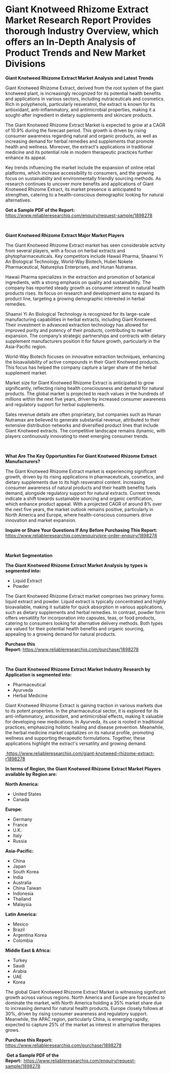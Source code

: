 <p><h1>Giant Knotweed Rhizome Extract Market Research Report Provides thorough Industry Overview, which offers an In-Depth Analysis of Product Trends and New Market Divisions</h1></p><p><strong>Giant Knotweed Rhizome Extract Market Analysis and Latest Trends</strong></p>
<p><p>Giant Knotweed Rhizome Extract, derived from the root system of the giant knotweed plant, is increasingly recognized for its potential health benefits and applications in various sectors, including nutraceuticals and cosmetics. Rich in polyphenols, particularly resveratrol, the extract is known for its antioxidant, anti-inflammatory, and antimicrobial properties, making it a sought-after ingredient in dietary supplements and skincare products.</p><p>The Giant Knotweed Rhizome Extract Market is expected to grow at a CAGR of 10.9% during the forecast period. This growth is driven by rising consumer awareness regarding natural and organic products, as well as increasing demand for herbal remedies and supplements that promote health and wellness. Moreover, the extract's applications in traditional medicine and its potential role in modern therapeutic practices further enhance its appeal. </p><p>Key trends influencing the market include the expansion of online retail platforms, which increase accessibility to consumers, and the growing focus on sustainability and environmentally friendly sourcing methods. As research continues to uncover more benefits and applications of Giant Knotweed Rhizome Extract, its market presence is anticipated to strengthen, catering to a health-conscious demographic looking for natural alternatives.</p></p>
<p><strong>Get a Sample PDF of the Report:&nbsp;</strong> <a href="https://www.reliableresearchiq.com/enquiry/request-sample/1898278?utm_campaign=3271&utm_medium=2&utm_source=Github&utm_content=ia&utm_term=19042025&utm_id=giant-knotweed-rhizome-extract">https://www.reliableresearchiq.com/enquiry/request-sample/1898278</a></p>
<p>&nbsp;</p>
<p><strong>Giant Knotweed Rhizome Extract Major Market Players</strong></p>
<p><p>The Giant Knotweed Rhizome Extract market has seen considerable activity from several players, with a focus on herbal extracts and phytopharmaceuticals. Key competitors include Hawaii Pharma, Shaanxi Yi An Biological Technology, World-Way Biotech, Hubei Nokete Pharmaceutical, Natureplus Enterprises, and Hunan Nutramax.</p><p>Hawaii Pharma specializes in the extraction and promotion of botanical ingredients, with a strong emphasis on quality and sustainability. The company has reported steady growth as consumer interest in natural health products rises. Its focus on research and development aims to expand its product line, targeting a growing demographic interested in herbal remedies.</p><p>Shaanxi Yi An Biological Technology is recognized for its large-scale manufacturing capabilities in herbal extracts, including Giant Knotweed. Their investment in advanced extraction technology has allowed for improved purity and potency of their products, contributing to market expansion. The company’s strategic partnerships and contracts with dietary supplement manufacturers position it for future growth, particularly in the Asia-Pacific region.</p><p>World-Way Biotech focuses on innovative extraction techniques, enhancing the bioavailability of active compounds in their Giant Knotweed products. This focus has helped the company capture a larger share of the herbal supplement market.</p><p>Market size for Giant Knotweed Rhizome Extract is anticipated to grow significantly, reflecting rising health consciousness and demand for natural products. The global market is projected to reach values in the hundreds of millions within the next five years, driven by increased consumer awareness and regulatory support for herbal supplements. </p><p>Sales revenue details are often proprietary, but companies such as Hunan Nutramax are believed to generate substantial revenue, attributed to their extensive distribution networks and diversified product lines that include Giant Knotweed extracts. The competitive landscape remains dynamic, with players continuously innovating to meet emerging consumer trends.</p></p>
<p>&nbsp;</p>
<p><strong>What Are The Key Opportunities For Giant Knotweed Rhizome Extract Manufacturers?</strong></p>
<p><p>The Giant Knotweed Rhizome Extract market is experiencing significant growth, driven by its rising applications in pharmaceuticals, cosmetics, and dietary supplements due to its high resveratrol content. Increasing consumer awareness of natural products and their health benefits fuels demand, alongside regulatory support for natural extracts. Current trends indicate a shift towards sustainable sourcing and organic certification, which enhance product appeal. With a projected CAGR of around 8% over the next five years, the market outlook remains positive, particularly in North America and Europe, where health-conscious consumers drive innovation and market expansion.</p></p>
<p><strong>Inquire or Share Your Questions If Any Before Purchasing This Report:</strong> <a href="https://www.reliableresearchiq.com/enquiry/pre-order-enquiry/1898278?utm_campaign=3271&utm_medium=2&utm_source=Github&utm_content=ia&utm_term=19042025&utm_id=giant-knotweed-rhizome-extract">https://www.reliableresearchiq.com/enquiry/pre-order-enquiry/1898278</a></p>
<p>&nbsp;</p>
<p><strong>Market Segmentation</strong></p>
<p><strong>The Giant Knotweed Rhizome Extract Market Analysis by types is segmented into:</strong></p>
<p><ul><li>Liquid Extract</li><li>Powder</li></ul></p>
<p><p>The Giant Knotweed Rhizome Extract market comprises two primary forms: liquid extract and powder. Liquid extract is typically concentrated and highly bioavailable, making it suitable for quick absorption in various applications, such as dietary supplements and herbal remedies. In contrast, powder form offers versatility for incorporation into capsules, teas, or food products, catering to consumers looking for alternative delivery methods. Both types are valued for their potential health benefits and organic sourcing, appealing to a growing demand for natural products.</p></p>
<p><strong>Purchase this Report:&nbsp;</strong><a href="https://www.reliableresearchiq.com/purchase/1898278?utm_campaign=3271&utm_medium=2&utm_source=Github&utm_content=ia&utm_term=19042025&utm_id=giant-knotweed-rhizome-extract">https://www.reliableresearchiq.com/purchase/1898278</a></p>
<p>&nbsp;</p>
<p><strong>The Giant Knotweed Rhizome Extract Market Industry Research by Application is segmented into:</strong></p>
<p><ul><li>Pharmaceutical</li><li>Ayurveda</li><li>Herbal Medicine</li></ul></p>
<p><p>Giant Knotweed Rhizome Extract is gaining traction in various markets due to its potent properties. In the pharmaceutical sector, it is explored for its anti-inflammatory, antioxidant, and antimicrobial effects, making it valuable for developing new medications. In Ayurveda, its use is rooted in traditional practices, emphasizing holistic healing and disease prevention. Meanwhile, the herbal medicine market capitalizes on its natural profile, promoting wellness and supporting therapeutic formulations. Together, these applications highlight the extract's versatility and growing demand.</p></p>
<p><a href="https://www.reliableresearchiq.com/giant-knotweed-rhizome-extract-r1898278?utm_campaign=3271&utm_medium=2&utm_source=Github&utm_content=ia&utm_term=19042025&utm_id=giant-knotweed-rhizome-extract">&nbsp;https://www.reliableresearchiq.com/giant-knotweed-rhizome-extract-r1898278</a></p>
<p><strong>In terms of Region, the Giant Knotweed Rhizome Extract Market Players available by Region are:</strong></p>
<p>
    <p> <strong> North America: </strong>
        <ul>
            <li>United States</li>
            <li>Canada</li>
        </ul>
        </p> 
    <p> <strong> Europe: </strong>
        <ul>
            <li>Germany</li>
            <li>France</li>
            <li>U.K.</li>
            <li>Italy</li>
            <li>Russia</li>
        </ul>
        </p> 
    <p> <strong> Asia-Pacific: </strong>
        <ul>
            <li>China</li>
            <li>Japan</li>
            <li>South Korea</li>
            <li>India</li>
            <li>Australia</li>
            <li>China Taiwan</li>
            <li>Indonesia</li>
            <li>Thailand</li>
            <li>Malaysia</li>
        </ul>
        </p> 
    <p> <strong> Latin America: </strong>
        <ul>
            <li>Mexico</li>
            <li>Brazil</li>
            <li>Argentina Korea</li>
            <li>Colombia</li>
        </ul>
        </p> 
    <p> <strong> Middle East & Africa: </strong>
        <ul>
            <li>Turkey</li>
            <li>Saudi</li>
            <li>Arabia</li>
            <li>UAE</li>
            <li>Korea</li>
        </ul>
    </p>
    </p>
<p><p>The global Giant Knotweed Rhizome Extract Market is witnessing significant growth across various regions. North America and Europe are forecasted to dominate the market, with North America holding a 35% market share due to increasing demand for natural health products. Europe closely follows at 30%, driven by rising consumer awareness and regulatory support. Meanwhile, the APAC region, particularly China, is emerging rapidly, expected to capture 25% of the market as interest in alternative therapies grows.</p></p>
<p><strong>Purchase this Report: </strong><a href="https://www.reliableresearchiq.com/purchase/1898278?utm_campaign=3271&utm_medium=2&utm_source=Github&utm_content=ia&utm_term=19042025&utm_id=giant-knotweed-rhizome-extract">https://www.reliableresearchiq.com/purchase/1898278</a></p>
<p>&nbsp;<strong>Get a Sample PDF of the Report:&nbsp;&nbsp;</strong><a href="https://www.reliableresearchiq.com/enquiry/request-sample/1898278?utm_campaign=3271&utm_medium=2&utm_source=Github&utm_content=ia&utm_term=19042025&utm_id=giant-knotweed-rhizome-extract">https://www.reliableresearchiq.com/enquiry/request-sample/1898278</a></p>
<p><strong></strong></p>
<p><p></p><p></p><p></p></p>